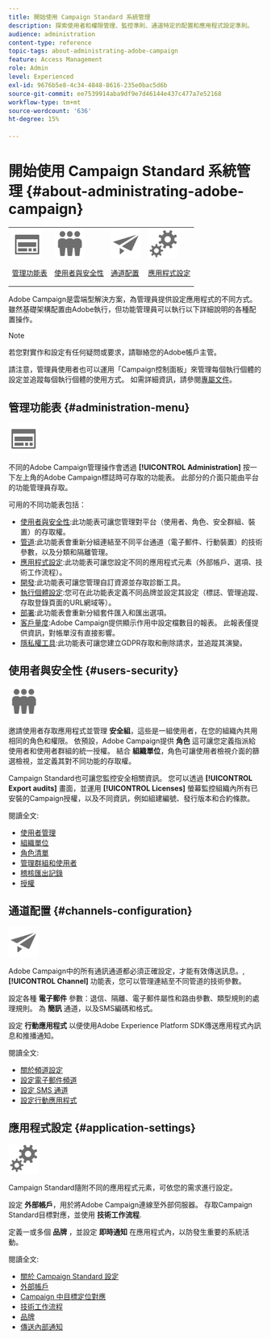 ```yaml
---
title: 開始使用 Campaign Standard 系統管理
description: 探索使用者和權限管理、監控準則、通道特定的配置和應用程式設定準則。
audience: administration
content-type: reference
topic-tags: about-administrating-adobe-campaign
feature: Access Management
role: Admin
level: Experienced
exl-id: 9676b5e8-4c34-4848-8616-235e0bac5d6b
source-git-commit: ee7539914aba9df9e7d46144e437c477a7e52168
workflow-type: tm+mt
source-wordcount: '636'
ht-degree: 15%

---
```


# 開始使用 Campaign Standard 系統管理 {#about-administrating-adobe-campaign}

<table>
<tr><td><img src="assets/do-not-localize/icon_menu.svg" width="60px"><p><a href="#administration-menu">管理功能表</a></p></td>
<td><img src="assets/do-not-localize/icon_users.svg" width="60px"><p><a href="#users-security">使用者與安全性</a></p></td>
<td><img src="assets/do-not-localize/icon_channels.svg" width="60px"><p><a href="#channels-configuration">通道配置</a></p></td>
<td><img src="assets/do-not-localize/icon_settings.svg" width="60px"><p><a href="#application-settings">應用程式設定</a></p></td></tr>
</table>

Adobe Campaign是雲端型解決方案，為管理員提供設定應用程式的不同方式。 雖然基礎架構配置由Adobe執行，但功能管理員可以執行以下詳細說明的各種配置操作。

>[!NOTE]
>
>若您對實作和設定有任何疑問或要求，請聯絡您的Adobe帳戶主管。

請注意，管理員使用者也可以運用「Campaign控制面板」來管理每個執行個體的設定並追蹤每個執行個體的使用方式。 如需詳細資訊，請參閱[專屬文件](https://experienceleague.adobe.com/docs/control-panel/using/control-panel-home.html?lang=zh-Hant)。

## 管理功能表 {#administration-menu}

<img src="assets/do-not-localize/icon_menu.svg" width="60px">

不同的Adobe Campaign管理操作會透過 **[!UICONTROL Administration]** 按一下左上角的Adobe Campaign標誌時可存取的功能表。 此部分的介面只能由平台的功能管理員存取。

可用的不同功能表包括：

* [使用者與安全性](../../administration/using/about-access-management.md):此功能表可讓您管理對平台（使用者、角色、安全群組、裝置）的存取權。
* [管道](../../administration/using/about-channel-configuration.md):此功能表會重新分組連結至不同平台通道（電子郵件、行動裝置）的技術參數，以及分類和隔離管理。
* [應用程式設定](../../administration/using/external-accounts.md):此功能表可讓您設定不同的應用程式元素（外部帳戶、選項、技術工作流程）。
* [開發](../../developing/using/data-model-concepts.md):此功能表可讓您管理自訂資源並存取診斷工具。
* [執行個體設定](../../administration/using/branding.md):您可在此功能表定義不同品牌並設定其設定（標誌、管理追蹤、存取登錄頁面的URL網域等）。
* [部署](../../automating/using/managing-packages.md):此功能表會重新分組套件匯入和匯出選項。
* [客戶量度](../../audiences/using/active-profiles.md):Adobe Campaign提供顯示作用中設定檔數目的報表。 此報表僅提供資訊，對帳單沒有直接影響。
* [隱私權工具](../../start/using/privacy-management.md):此功能表可讓您建立GDPR存取和刪除請求，並追蹤其演變。

## 使用者與安全性 {#users-security}

<img src="assets/do-not-localize/icon_users.svg"  width="60px">

邀請使用者存取應用程式並管理 **安全組**，這些是一組使用者，在您的組織內共用相同的角色和權限。 依預設，Adobe Campaign提供 **角色** 這可讓您定義指派給使用者和使用者群組的統一授權。 結合 **組織單位**，角色可讓使用者檢視介面的篩選檢視，並定義其對不同功能的存取權。

Campaign Standard也可讓您監控安全相關資訊。 您可以透過 **[!UICONTROL Export audits]** 畫面，並運用 **[!UICONTROL Licenses]** 螢幕監控組織內所有已安裝的Campaign授權，以及不同資訊，例如組建編號、發行版本和合約條款。

閱讀全文:

* [使用者管理](../../administration/using/users-management.md)
* [組織單位](../../administration/using/organizational-units.md)
* [角色清單](../../administration/using/list-of-roles.md)
* [管理群組和使用者](../../administration/using/managing-groups-and-users.md)
* [稽核匯出記錄](../../administration/using/auditing-export-logs.md)
* [授權](../../administration/using/licenses.md)

## 通道配置 {#channels-configuration}

<img src="assets/do-not-localize/icon_channels.svg" width="60px">

Adobe Campaign中的所有通訊通道都必須正確設定，才能有效傳送訊息。, **[!UICONTROL Channel]**  功能表，您可以管理連結至不同管道的技術參數。

設定各種 **電子郵件** 參數：退信、隔離、電子郵件屬性和路由參數、類型規則的處理規則。 為 **簡訊** 通道，以及SMS編碼和格式。

設定 **行動應用程式** 以便使用Adobe Experience Platform SDK傳送應用程式內訊息和推播通知。

閱讀全文:

* [關於頻道設定](../../administration/using/about-channel-configuration.md)
* [設定電子郵件頻道](../../administration/using/configuring-email-channel.md)
* [設定 SMS 通道](../../administration/using/configuring-sms-channel.md)
* [設定行動應用程式](../../administration/using/configuring-a-mobile-application.md)

## 應用程式設定 {#application-settings}

<img src="assets/do-not-localize/icon_settings.svg" width="60px">

Campaign Standard隨附不同的應用程式元素，可依您的需求進行設定。

設定 **外部帳戶**，用於將Adobe Campaign連線至外部伺服器。 存取Campaign Standard目標對應，並使用 **技術工作流程**.

定義一或多個 **品牌** ，並設定 **即時通知** 在應用程式內，以防發生重要的系統活動。

閱讀全文:

* [關於 Campaign Standard 設定](../../administration/using/about-campaign-standard-settings.md)
* [外部帳戶](../../administration/using/external-accounts.md)
* [Campaign 中目標定位對應](../../administration/using/target-mappings-in-campaign.md)
* [技術工作流程](../../administration/using/technical-workflows.md)
* [品牌](../../administration/using/branding.md)
* [傳送內部通知](../../administration/using/sending-internal-notifications.md)
